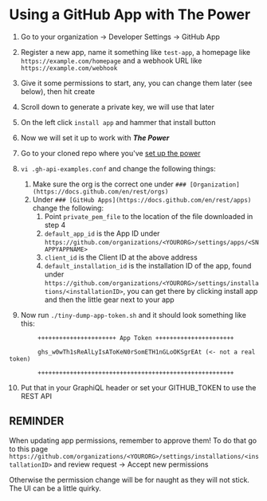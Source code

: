 # Using a GitHub App with The Power

1. Go to your organization -> Developer Settings -> GitHub App

2. Register a new app, name it something like `test-app`, a homepage like `https://example.com/homepage` and a webhook URL like `https://example.com/webhook`

3. Give it some permissions to start, any, you can change them later (see below), then hit create

4. Scroll down to generate a private key, we will use that later

5. On the left click `install app` and hammer that install button

6. Now we will set it up to work with ___The Power___

7. Go to your cloned repo where you've [set up the power](setup.md)

8. `vi .gh-api-examples.conf` and change the following things:
	1. Make sure the org is the correct one under `### [Organization](https://docs.github.com/en/rest/orgs)`
	2. Under `### [GitHub Apps](https://docs.github.com/en/rest/apps)` change the following:
		1. Point `private_pem_file` to the location of the file downloaded in step 4
		2. `default_app_id` is the App ID under `https://github.com/organizations/<YOURORG>/settings/apps/<SNAPPYAPPNAME>`
		3. `client_id` is the Client ID at the above address
		4. `default_installation_id` is the installation ID of the app, found under `https://github.com/organizations/<YOURORG>/settings/installations/<installationID>`, you can get there by clicking install app and then the little gear next to your app

9. Now run `./tiny-dump-app-token.sh` and it should look something like this:

```
		++++++++++++++++++++++ App Token ++++++++++++++++++++++
		
		ghs_w0wTh1sReAlLyIsAToKeN0rSomETH1nGLoOKSgrEAt (<- not a real token)
		
		+++++++++++++++++++++++++++++++++++++++++++++++++++++++
```

10. Put that in your GraphiQL header or set your GITHUB_TOKEN to use the REST API

## REMINDER

When updating app permissions, remember to approve them! To do that go to this page `https://github.com/organizations/<YOURORG>/settings/installations/<installationID>` and review request -> Accept new permissions

Otherwise the permission change will be for naught as they will not stick. The UI can be a little quirky.
